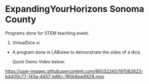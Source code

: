 # ExpandingYourHorizons Sonoma County
Programs done for STEM teaching event.

1. VirtualDice.vi
* A program done in LABview to demonstrate the sides of a dice.
  
  Quick Demo Video below:

https://user-images.githubusercontent.com/86032240/197082623-b4400c77-143a-4457-b86c-190b8aadf428.mov 
